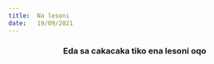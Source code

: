 ```yaml
---
title:  Na lesoni
date:   19/09/2021
---
```


### <center>Eda sa cakacaka tiko ena lesoni oqo</center>